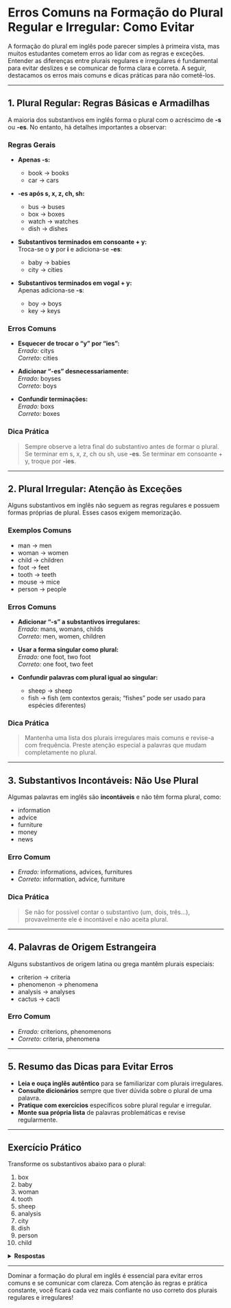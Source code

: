 # Erros Comuns na Formação do Plural Regular e Irregular: Como Evitar

A formação do plural em inglês pode parecer simples à primeira vista, mas muitos estudantes cometem erros ao lidar com as regras e exceções. Entender as diferenças entre plurais regulares e irregulares é fundamental para evitar deslizes e se comunicar de forma clara e correta. A seguir, destacamos os erros mais comuns e dicas práticas para não cometê-los.

---

## 1. Plural Regular: Regras Básicas e Armadilhas

A maioria dos substantivos em inglês forma o plural com o acréscimo de **-s** ou **-es**. No entanto, há detalhes importantes a observar:

### Regras Gerais

- **Apenas -s:**  
  - book → books  
  - car → cars

- **-es após s, x, z, ch, sh:**  
  - bus → buses  
  - box → boxes  
  - watch → watches  
  - dish → dishes

- **Substantivos terminados em consoante + y:**  
  Troca-se o **y** por **i** e adiciona-se **-es**:  
  - baby → babies  
  - city → cities

- **Substantivos terminados em vogal + y:**  
  Apenas adiciona-se **-s**:  
  - boy → boys  
  - key → keys

### Erros Comuns

- **Esquecer de trocar o “y” por “ies”:**  
  *Errado:* citys  
  *Correto:* cities

- **Adicionar “-es” desnecessariamente:**  
  *Errado:* boyses  
  *Correto:* boys

- **Confundir terminações:**  
  *Errado:* boxs  
  *Correto:* boxes

### Dica Prática

> Sempre observe a letra final do substantivo antes de formar o plural. Se terminar em s, x, z, ch ou sh, use **-es**. Se terminar em consoante + y, troque por **-ies**.

---

## 2. Plural Irregular: Atenção às Exceções

Alguns substantivos em inglês não seguem as regras regulares e possuem formas próprias de plural. Esses casos exigem memorização.

### Exemplos Comuns

- man → men  
- woman → women  
- child → children  
- foot → feet  
- tooth → teeth  
- mouse → mice  
- person → people

### Erros Comuns

- **Adicionar “-s” a substantivos irregulares:**  
  *Errado:* mans, womans, childs  
  *Correto:* men, women, children

- **Usar a forma singular como plural:**  
  *Errado:* one foot, two foot  
  *Correto:* one foot, two feet

- **Confundir palavras com plural igual ao singular:**  
  - sheep → sheep  
  - fish → fish (em contextos gerais; “fishes” pode ser usado para espécies diferentes)

### Dica Prática

> Mantenha uma lista dos plurais irregulares mais comuns e revise-a com frequência. Preste atenção especial a palavras que mudam completamente no plural.

---

## 3. Substantivos Incontáveis: Não Use Plural

Algumas palavras em inglês são **incontáveis** e não têm forma plural, como:

- information  
- advice  
- furniture  
- money  
- news

### Erro Comum

- *Errado:* informations, advices, furnitures  
- *Correto:* information, advice, furniture

### Dica Prática

> Se não for possível contar o substantivo (um, dois, três...), provavelmente ele é incontável e não aceita plural.

---

## 4. Palavras de Origem Estrangeira

Alguns substantivos de origem latina ou grega mantêm plurais especiais:

- criterion → criteria  
- phenomenon → phenomena  
- analysis → analyses  
- cactus → cacti

### Erro Comum

- *Errado:* criterions, phenomenons  
- *Correto:* criteria, phenomena

---

## 5. Resumo das Dicas para Evitar Erros

- **Leia e ouça inglês autêntico** para se familiarizar com plurais irregulares.
- **Consulte dicionários** sempre que tiver dúvida sobre o plural de uma palavra.
- **Pratique com exercícios** específicos sobre plural regular e irregular.
- **Monte sua própria lista** de palavras problemáticas e revise regularmente.

---

## Exercício Prático

Transforme os substantivos abaixo para o plural:

1. box  
2. baby  
3. woman  
4. tooth  
5. sheep  
6. analysis  
7. city  
8. dish  
9. person  
10. child

<details>
<summary><strong>Respostas</strong></summary>

1. boxes  
2. babies  
3. women  
4. teeth  
5. sheep  
6. analyses  
7. cities  
8. dishes  
9. people  
10. children

</details>

---

Dominar a formação do plural em inglês é essencial para evitar erros comuns e se comunicar com clareza. Com atenção às regras e prática constante, você ficará cada vez mais confiante no uso correto dos plurais regulares e irregulares!